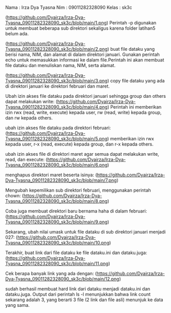 Nama	 : Irza Dya Tyasna
Nim	 : 09011282328090
Kelas 	: sk3c

(https://github.com/Dyairza/Irza-Dya-Tyasna_09011282328090_sk3c/blob/main/1.png)
Perintah -p digunakan untuk membuat beberapa sub direktori sekaligus karena folder latihan5 belum ada.

(https://github.com/Dyairza/Irza-Dya-Tyasna_09011282328090_sk3c/blob/main/2.png)
buat file dataku yang berisi nama, NIM, dan alamat di dalam direktori januari. Gunakan perintah echo untuk memasukkan informasi ke dalam file.Perintah ini akan membuat file dataku dan menuliskan nama, NIM, serta alamat.


(https://github.com/Dyairza/Irza-Dya-Tyasna_09011282328090_sk3c/blob/main/3.png)
copy file dataku yang ada di direktori januari ke direktori februari dan maret.

Ubah izin akses file dataku pada direktori januari sehingga group dan others dapat melakukan write:
(https://github.com/Dyairza/Irza-Dya-Tyasna_09011282328090_sk3c/blob/main/4.png)
Perintah ini memberikan izin rwx (read, write, execute) kepada user, rw (read, write) kepada group, dan rw kepada others.

ubah izin akses file dataku pada direktori februari:
(https://github.com/Dyairza/Irza-Dya-Tyasna_09011282328090_sk3c/blob/main/5.png)
memberikan izin rwx kepada user, r-x (read, execute) kepada group, dan r-x kepada others.

ubah izin akses file di direktori maret agar semua dapat melakukan write, read, dan execute:
(https://github.com/Dyairza/Irza-Dya-Tyasna_09011282328090_sk3c/blob/main/6.png)

menghapus direktori maret beserta isinya:
(https://github.com/Dyairza/Irza-Dya-Tyasna_09011282328090_sk3c/blob/main/7.png)

Mengubah kepemilikan sub direktori februari, menggunakan perintah chown:
(https://github.com/Dyairza/Irza-Dya-Tyasna_09011282328090_sk3c/blob/main/8.png)

Coba juga membuat direktori baru bernama haha di dalam februari:
(https://github.com/Dyairza/Irza-Dya-Tyasna_09011282328090_sk3c/blob/main/9.png)

Sekarang, ubah nilai umask untuk file dataku di sub direktori januari menjadi 027:
(https://github.com/Dyairza/Irza-Dya-Tyasna_09011282328090_sk3c/blob/main/10.png)


Terakhir, buat link dari file dataku ke file dataku.ini dan dataku.juga:
(https://github.com/Dyairza/Irza-Dya-Tyasna_09011282328090_sk3c/blob/main/11.png)

Cek berapa banyak link yang ada dengan:
(https://github.com/Dyairza/Irza-Dya-Tyasna_09011282328090_sk3c/blob/main/12.png)

sudah berhasil membuat hard link dari dataku menjadi dataku.ini dan dataku.juga. Output dari perintah ls -l menunjukkan bahwa link count sekarang adalah 3, yang berarti 3 file (2 link dan file asli) menunjuk ke data yang sama.
